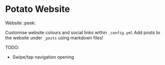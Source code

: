 # Potato Website
Website :peek:

Customise website colours and social links within `_config.yml`
Add posts to the website under `_posts` using markdown files!


TODO: 
 - Swipe/tap navigation opening